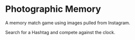 Photographic Memory
==================

A memory match game using images pulled from Instagram.

Search for a Hashtag and compete against the clock.
